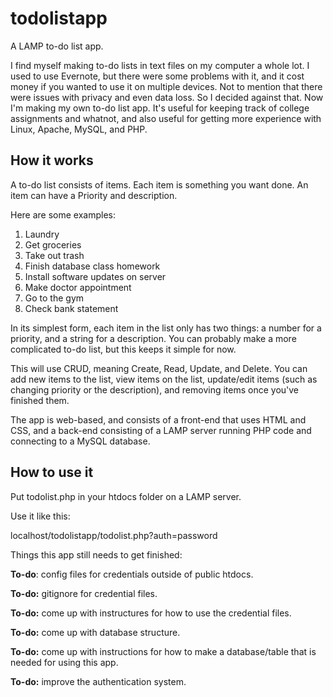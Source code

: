 # todolistapp

A LAMP to-do list app.

I find myself making to-do lists in text files on my computer a whole lot. I used to use Evernote, but there were some problems with it, and it cost money if you wanted to use it on multiple devices. Not to mention that there were issues with privacy and even data loss. So I decided against that. Now I'm making my own to-do list app. It's useful for keeping track of college assignments and whatnot, and also useful for getting more experience with Linux, Apache, MySQL, and PHP.

## How it works

A to-do list consists of items. Each item is something you want done. An item can have a Priority and description.

Here are some examples:

1. Laundry
2. Get groceries
3. Take out trash
4. Finish database class homework
5. Install software updates on server
6. Make doctor appointment
7. Go to the gym
8. Check bank statement

In its simplest form, each item in the list only has two things: a number for a priority, and a string for a description. You can probably make a more complicated to-do list, but this keeps it simple for now.

This will use CRUD, meaning Create, Read, Update, and Delete. You can add new items to the list, view items on the list, update/edit items (such as changing priority or the description), and removing items once you've finished them.

The app is web-based, and consists of a front-end that uses HTML and CSS, and a back-end consisting of a LAMP server running PHP code and connecting to a MySQL database.  

## How to use it

Put todolist.php in your htdocs folder on a LAMP server.

Use it like this:

localhost/todolistapp/todolist.php?auth=password

Things this app still needs to get finished:

**To-do**: config files for credentials outside of public htdocs.

**To-do:** gitignore for credential files.

**To-do:** come up with instructures for how to use the credential files.

**To-do:** come up with database structure.

**To-do:** come up with instructions for how to make a database/table that is needed for using this app.

**To-do:** improve the authentication system.
